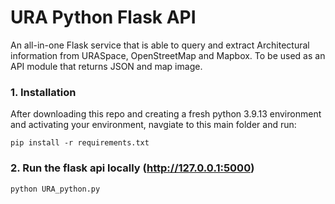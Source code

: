 # URA Python Flask API

An all-in-one Flask service that is able to query and extract Architectural information from URASpace, OpenStreetMap and Mapbox. To be used as an API module that returns JSON and map image.

### 1. Installation

After downloading this repo and creating a fresh python 3.9.13 environment and activating your environment, navgiate to this main folder and run:

`pip install -r requirements.txt`

### 2. Run the flask api locally (http://127.0.0.1:5000)

`python URA_python.py`
